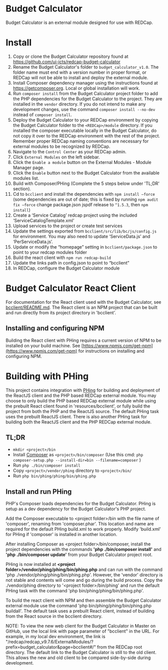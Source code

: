 # Budget Calculator

Budget Calculator is an external module designed for use with REDCap.

# Install

1. Copy or clone the Budget Calculator repository found at https://github.com/ui-icts/redcap-budget-calculator
2. Rename the Budget Calculator's folder to `budget_calculator_v1.0`. The folder name must end with a version number in proper format, or REDCap will not be able to install and deploy the external module.
3. Install Composer dependency manager using the instructions found at https://getcomposer.org. Local or global installation will work.
4. Run `composer install` from the Budget Calculator project folder to add the PHP dependencies for the Budget Calculator to the project. They are installed in the `vendor` directory. If you do not intend to make any development changes, use the command `composer install --no-dev` instead of `composer install`.
5. Deploy the Budget Calculator to your REDCap environment by copying the Budget Calculator folder to the `<REDCap>/module` directory. If you installed the composer executable locally in the Budget Calculator, do not copy it over to the REDCap environment with the rest of the project. Remember proper REDCap naming conventions are necessary for external modules to be recognized by REDCap.
6. Navigate to the `Control Center` as your REDCap admin.
7. Click `External Modules` on the left sidebar.
8. Click the `Enable a module` button on the External Modules - Module Manager page.
9. Click the `Enable` button next to the Budget Calculator from the available modules list.
10. Build with Composer/PHing (Complete the 5 steps below under 'TL;DR' section).
11. Cd to `bcclient` and install the dependencies with `npm install —force` (some dependencies are out of date; this is fixed by running `npm audit fix —force` change package.json jspdf release to `^1.5.3`, then `npm install`)
12. Create a ‘Service Catalog’ redcap project using the included ‘ServiceCatalogTemplate.xml’
13. Upload services to the project or create test services
14. Update the settings exported from `bcclient/src/lib/bc/js/config.js` for environment. You may also need to update ‘ServiceData.js’ and ‘PerServiceData.js’.
16. Update or modify the “homepage” setting in `bcclient/package.json` to point to your redcap modules folder
17. Build the react client with `npm run redcap-build`
18. Update the links path in config.json to point to “bcclient”
19. In REDCap, configure the Budget Calculator module

# Budget Calculator React Client

For documentation for the React client used with the Budget Calculator, see [bcclient/README.md](bcclient/). The React client is an NPM project that can be built and run directly from its project directory in 'bcclient'.

## Installing and configuring NPM

Building the React client with PHing requires a current version of NPM to be installed on your build machine. See [https://www.npmjs.com/get-npm](https://www.npmjs.com/get-npm) for instructions on installing and configuring NPM.

# Building with PHing

This project contains integration with [PHing](https://www.phing.info/guide/hlhtml/#ch.gettingstarted) for building and
deployment of the ReactJS client and the PHP based REDCap external module. You may choose to only build the PHP based REDCap external module while using the prebuilt React client found in 'resources/bcclient', or fully build the project from both the PHP and the ReactJS source. The default PHing task uses the prebuilt ReactJS client. There is also another PHing task for building both the ReactJS client and the PHP REDCap external module.

## TL;DR

- `mkdir <project>/bin`
- Install [Composer](https://getcomposer.org/download/) as `<project>/bin/composer` (Use this cmd: `php composer-setup.php --install-dir=bin --filename=composer` )
- Run `php ./bin/composer install`
- Copy `<project>/vendor/phing` directory to `<project>/bin/`
- Run `php bin/phing/phing/bin/phing.php`


## Install and run PHing

PHP's Composer loads dependencies for the Budget Calculator. PHing is setup as a dev dependency for the Budget Calculator's PHP project.

Add the Composer executable to &lt;project folder&gt;/bin with the file name of 'composer', renaming from 'composer.phar'. This location and name are required for the default PHing build.xml to work properly. Modify 'build.xml' for PHing if 'composer' is installed in another location.


After installing Composer as &lt;project folder&gt;/bin/composer, install the project dependencies with the commands **'php ./bin/composer install'** and **'php ./bin/composer update'** from your Budget Calculator project root.


PHing is now installed at **&lt;project folder&gt;/vendor/phing/phing/bin/phing.php** and can run with the command 'php ./vendor/phing/phing/bin/phing.php'. However, the 'vendor' directory is not stable and contents will come and go during the build process. Copy the ./vendor/phing directory to '&lt;project folder&gt;/bin/phing' and run the default PHing task with the command 'php bin/phing/phing/bin/phing.php'.

To build the react client with NPM and then assemble the Budget Calculator external module use the command 'php bin/phing/phing/bin/phing.php buildall'. The default task uses a prebuilt React client, instead of building from the React source in the bcclient directory.

NOTE: To view the new web client for the Budget Calculator in Master on GitHub, use the local link with page parameter of "bcclient" in the URL. For example, in my local dev environment, the link is "/redcap/redcap_v9.7.6/ExternalModules/?prefix=budget_calculator&page=bcclient#/" from the REDCap root directory. The default link to the Budget Calculator is still to the old client. This allows the new and old client to be compared side-by-side during development.
